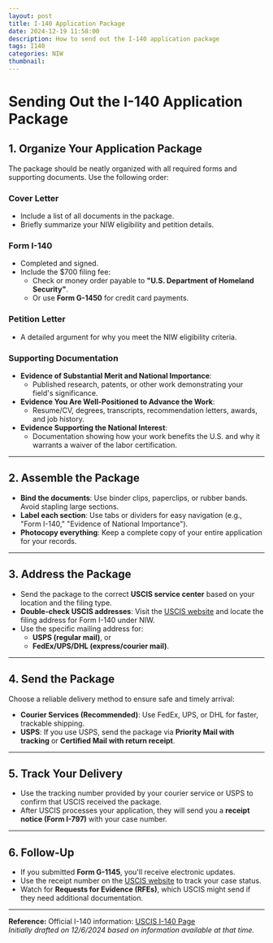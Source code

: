```yaml
---
layout: post
title: I-140 Application Package
date: 2024-12-19 11:58:00
description: How to send out the I-140 application package
tags: I140
categories: NIW
thumbnail:
---
```


# Sending Out the I-140 Application Package

## 1. Organize Your Application Package

The package should be neatly organized with all required forms and supporting documents. Use the following order:

### Cover Letter
- Include a list of all documents in the package.
- Briefly summarize your NIW eligibility and petition details.

### Form I-140
- Completed and signed.
- Include the $700 filing fee:
  - Check or money order payable to **"U.S. Department of Homeland Security"**.
  - Or use **Form G-1450** for credit card payments.

### Petition Letter
- A detailed argument for why you meet the NIW eligibility criteria.

### Supporting Documentation
- **Evidence of Substantial Merit and National Importance**:
  - Published research, patents, or other work demonstrating your field's significance.
- **Evidence You Are Well-Positioned to Advance the Work**:
  - Resume/CV, degrees, transcripts, recommendation letters, awards, and job history.
- **Evidence Supporting the National Interest**:
  - Documentation showing how your work benefits the U.S. and why it warrants a waiver of the labor certification.

---

## 2. Assemble the Package

- **Bind the documents**: Use binder clips, paperclips, or rubber bands. Avoid stapling large sections.
- **Label each section**: Use tabs or dividers for easy navigation (e.g., "Form I-140," "Evidence of National Importance").
- **Photocopy everything**: Keep a complete copy of your entire application for your records.

---

## 3. Address the Package

- Send the package to the correct **USCIS service center** based on your location and the filing type.
- **Double-check USCIS addresses**: Visit the [USCIS website](https://www.uscis.gov/i-140) and locate the filing address for Form I-140 under NIW.
- Use the specific mailing address for:
  - **USPS (regular mail)**, or
  - **FedEx/UPS/DHL (express/courier mail)**.

---

## 4. Send the Package

Choose a reliable delivery method to ensure safe and timely arrival:

- **Courier Services (Recommended)**: Use FedEx, UPS, or DHL for faster, trackable shipping.
- **USPS**: If you use USPS, send the package via **Priority Mail with tracking** or **Certified Mail with return receipt**.

---

## 5. Track Your Delivery

- Use the tracking number provided by your courier service or USPS to confirm that USCIS received the package.
- After USCIS processes your application, they will send you a **receipt notice (Form I-797)** with your case number.

---

## 6. Follow-Up

- If you submitted **Form G-1145**, you'll receive electronic updates.
- Use the receipt number on the [USCIS website](https://www.uscis.gov) to track your case status.
- Watch for **Requests for Evidence (RFEs)**, which USCIS might send if they need additional documentation.

---

**Reference:** Official I-140 information: [USCIS I-140 Page](https://www.uscis.gov/i-140)  
*Initially drafted on 12/6/2024 based on information available at that time.*
